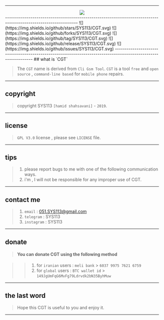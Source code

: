 -------------------------------------------------------------------------------------------------------------------
<center><img src="https://github.com/sys113/CGT/blob/master/CGT.png"></center>
-------------------------------------------------------------------------------------------------------------------
![](https://img.shields.io/github/stars/SYS113/CGT.svg)
![](https://img.shields.io/github/forks/SYS113/CGT.svg)
![](https://img.shields.io/github/tag/SYS113/CGT.svg)
![](https://img.shields.io/github/release/SYS113/CGT.svg)
![](https://img.shields.io/github/issues/SYS113/CGT.svg)
------------------------------------------------------------------------------------------------------------------
## what is `CGT`

> The `CGT` name is derived from `Cli Gsm Tool`.
> `CGT` is a tool `free` and `open source` , `command-line based` for `mobile phone` repairs.
------------------------------------------------------------------------------------------------------------------
## copyright 

> copyright SYS113 `[hamid shahsavani]` - `2019`.
------------------------------------------------------------------------------------------------------------------
## license 

> `GPL V3.0` license , please see `LICENSE` file.
------------------------------------------------------------------------------------------------------------------
## tips 

> 1. please report bugs to me with one of the following communication ways.
> 2. i'm , I will not be responsible for any improper use of CGT.
------------------------------------------------------------------------------------------------------------------
## contact me 

> 1. `email`      : 051.SYS113@gmail.com
> 2. `telegram`   : SYS113
> 3. `instagram`  : SYS113
------------------------------------------------------------------------------------------------------------------
## donate 

> #### You can donate CGT using the following method

> > 1. for `iranian` users :   `meli bank`   > `6037 9975 7621 6759`
> > 2. for `global`  users : `BTC wallet id` > `149JgUmFqG6MvFg79Ldrvdk2bN35ByhMuw`
-------------------------------------------------------------------------------------------------------------------
## the last word 

> Hope this CGT is useful to you and enjoy it.
-------------------------------------------------------------------------------------------------------------------
